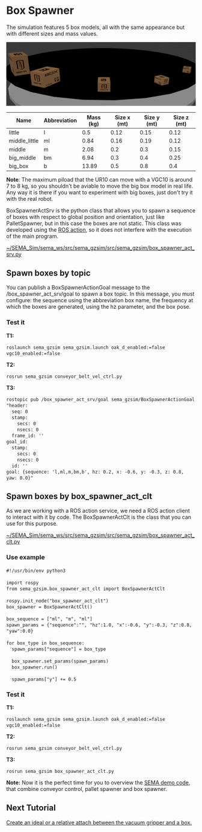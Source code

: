 # Box Spawner

The simulation features 5 box models, all with the same appearance but with different sizes and mass values.

![Alt text](/imgs/box_models.png)

|Name          |Abbreviation| Mass (kg) | Size x (mt) | Size y (mt) | Size z (mt) |
|--------------|------------|------|-----------|-----------|-----------|
|little        |l           |0.5   |   0.12    |     0.15  |   0.12    |        
|middle_little |ml          |0.84  |   0.16    |     0.19   |   0.12   |
|middle        |m           |2.08  |   0.2     |      0.3  |   0.15    |
|big_middle    |bm          |6.94  |   0.3     |      0.4  |   0.25    |
|big_box       |b           |13.89 |   0.5     |      0.8  |   0.4     |

**Note**: The maximum piload that the UR10 can move with a VGC10 is around 7 to 8 kg, so you shouldn't be aviable to move the big box model in real life. Any way it is there if you want to experiment with big boxes, just don't try it with the real robot.

BoxSpawnerActSrv is the python class that allows you to spawn a sequence of boxes with respect to global position and orientation, just like PalletSpawner, but in this case the boxes are not static. This class was developed using the [ROS action](http://wiki.ros.org/actionlib), so it does not interfere with the execution of the main program.

[~/SEMA_Sim/sema_ws/src/sema_gzsim/src/sema_gzsim/box_spawner_act_srv.py](https://github.com/MonkyDCristian/SEMA_Sim/blob/main/sema_ws/src/sema_gzsim/node/box_spawner_act_clt.py)

## Spawn boxes by topic 
You can publish a BoxSpawnerActionGoal message to the /box_spawner_act_srv/goal to spawn a box topic. In this message, you must configure: the sequence using the abbreviation box name, the frequency at which the boxes are generated, using the hz parameter, and the box pose.

### Test it
**T1:**
```
roslaunch sema_gzsim sema_gzsim.launch oak_d_enabled:=false vgc10_enabled:=false  
```
**T2:**
```
rosrun sema_gzsim conveyor_belt_vel_ctrl.py
```
**T3:**
```
rostopic pub /box_spawner_act_srv/goal sema_gzsim/BoxSpawnerActionGoal "header:
  seq: 0
  stamp:
    secs: 0
    nsecs: 0
  frame_id: ''
goal_id:
  stamp:
    secs: 0
    nsecs: 0
  id: ''
goal: {sequence: 'l,ml,m,bm,b', hz: 0.2, x: -0.6, y: -0.3, z: 0.8, yaw: 0.0}" 
```

## Spawn boxes by box_spawner_act_clt

As we are working with a ROS action service, we need a ROS action client to interact with it by code. The  BoxSpawnerActClt is the class that you can use for this purpose. 

[~/SEMA_Sim/sema_ws/src/sema_gzsim/src/sema_gzsim/box_spawner_act_clt.py](https://github.com/MonkyDCristian/SEMA_Sim/blob/main/sema_ws/src/sema_gzsim/node/box_spawner_act_clt.py)

### Use example
```
#!/usr/bin/env python3

import rospy
from sema_gzsim.box_spawner_act_clt import BoxSpawnerActClt

rospy.init_node("box_spawner_act_clt")
box_spawner = BoxSpawnerActClt()

box_sequence = ["ml", "m", "ml"]
spawn_params = {"sequence":"", "hz":1.0, "x":-0.6, "y":-0.3, "z":0.8, "yaw":0.0}

for box_type in box_sequence:
  spawn_params["sequence"] = box_type

  box_spawner.set_params(spawn_params)
  box_spawner.run()

  spawn_params["y"] += 0.5
```
### Test it

**T1:**
```
roslaunch sema_gzsim sema_gzsim.launch oak_d_enabled:=false vgc10_enabled:=false  
```
**T2:**
```
rosrun sema_gzsim conveyor_belt_vel_ctrl.py
```
**T3:**
```
rosrun sema_gzsim box_spawner_act_clt.py
```

**Note:** Now it is the perfect time for you to overview the [SEMA demo code](https://github.com/MonkyDCristian/SEMA_Sim/blob/main/sema_ws/src/sema_gzsim/node/sema_demo.py), that combine conveyor control, pallet spawner and box spawner.

## Next Tutorial
[Create an ideal or a relative attach between the vacuum gripper and a box.](https://github.com/MonkyDCristian/SEMA_Sim/blob/main/documentation/box_attacher.md)
